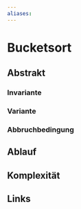 ```yaml
---
aliases: 
---
```

# Bucketsort 
## Abstrakt

### Invariante

### Variante

### Abbruchbedingung

## Ablauf

## Komplexität


## Links
